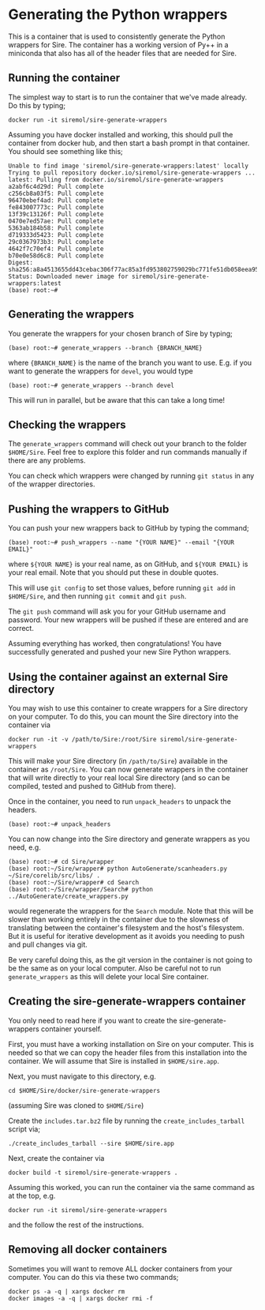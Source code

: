 # Generating the Python wrappers

This is a container that is used to consistently generate
the Python wrappers for Sire. The container has a working
version of Py++ in a miniconda that also has all of the header
files that are needed for Sire.

## Running the container

The simplest way to start is to run the container that we've
made already. Do this by typing;

```
docker run -it siremol/sire-generate-wrappers
```

Assuming you have docker installed and working, this should
pull the container from docker hub, and then start a bash
prompt in that container. You should see something like
this;

```
Unable to find image 'siremol/sire-generate-wrappers:latest' locally
Trying to pull repository docker.io/siremol/sire-generate-wrappers ...
latest: Pulling from docker.io/siremol/sire-generate-wrappers
a2abf6c4d29d: Pull complete
c256cb8a03f5: Pull complete
96470ebef4ad: Pull complete
fe843007773c: Pull complete
13f39c13126f: Pull complete
0470e7ed57ae: Pull complete
5363ab184b58: Pull complete
d719333d5423: Pull complete
29c0367973b3: Pull complete
4642f7c70ef4: Pull complete
b70e0e58d6c8: Pull complete
Digest: sha256:a8a4513655dd43cebac306f77ac85a3fd953802759029bc771fe51db058eea95
Status: Downloaded newer image for siremol/sire-generate-wrappers:latest
(base) root:~#
```

## Generating the wrappers

You generate the wrappers for your chosen branch of Sire by typing;

```
(base) root:~# generate_wrappers --branch {BRANCH_NAME}
```

where `{BRANCH_NAME}` is the name of the branch you want to use.
E.g. if you want to generate the wrappers for `devel`, you
would type

```
(base) root:~# generate_wrappers --branch devel
```

This will run in parallel, but be aware that this can take
a long time!

## Checking the wrappers

The `generate_wrappers` command will check out your branch
to the folder `$HOME/Sire`. Feel free to explore this
folder and run commands manually if there are any problems.

You can check which wrappers were changed by running
`git status` in any of the wrapper directories.

## Pushing the wrappers to GitHub

You can push your new wrappers back to GitHub by
typing the command;

```
(base) root:~# push_wrappers --name "{YOUR NAME}" --email "{YOUR EMAIL}"
```

where `${YOUR NAME}` is your real name, as on GitHub, and
`${YOUR EMAIL}` is your real email. Note that you should put
these in double quotes.

This will use `git config` to set those values, before
running `git add` in `$HOME/Sire`, and then running
`git commit` and `git push`.

The `git push` command will ask you for your GitHub
username and password. Your new wrappers will
be pushed if these are entered and are correct.

Assuming everything has worked, then congratulations!
You have successfully generated and pushed your new
Sire Python wrappers.

## Using the container against an external Sire directory

You may wish to use this container to create wrappers for
a Sire directory on your computer. To do this, you can mount
the Sire directory into the container via

```
docker run -it -v /path/to/Sire:/root/Sire siremol/sire-generate-wrappers
```

This will make your Sire directory (in `/path/to/Sire`) available in the
container as `/root/Sire`. You can now generate wrappers in the
container that will write directly to your real local Sire directory
(and so can be compiled, tested and pushed to GitHub from there).

Once in the container, you need to run `unpack_headers` to unpack the
headers.

```
(base) root:~# unpack_headers
```

You can now change into the Sire directory and generate wrappers as you
need, e.g.

```
(base) root:~# cd Sire/wrapper
(base) root:~/Sire/wrapper# python AutoGenerate/scanheaders.py ~/Sire/corelib/src/libs/ .
(base) root:~/Sire/wrapper# cd Search
(base) root:~/Sire/wrapper/Search# python ../AutoGenerate/create_wrappers.py
```

would regenerate the wrappers for the `Search` module. Note that this
will be slower than working entirely in the container due to the slowness
of translating between the container's filesystem and the host's
filesystem. But it is useful for iterative development as it avoids
you needing to push and pull changes via git.

Be very careful doing this, as the git version in the container is not
going to be the same as on your local computer. Also be careful not
to run `generate_wrappers` as this will delete your local Sire container.

## Creating the sire-generate-wrappers container

You only need to read here if you want to create the
sire-generate-wrappers container yourself.

First, you must have a working installation on Sire
on your computer. This is needed so that we can
copy the header files from this installation into
the container. We will assume that Sire is installed
in `$HOME/sire.app`.

Next, you must navigate to this directory, e.g.

```
cd $HOME/Sire/docker/sire-generate-wrappers
```

(assuming Sire was cloned to `$HOME/Sire`)

Create the `includes.tar.bz2` file by running the
`create_includes_tarball` script via;

```
./create_includes_tarball --sire $HOME/sire.app
```

Next, create the container via

```
docker build -t siremol/sire-generate-wrappers .
```

Assuming this worked, you can run the container via
the same command as at the top, e.g.

```
docker run -it siremol/sire-generate-wrappers
```

and the follow the rest of the instructions.

## Removing all docker containers

Sometimes you will want to remove ALL docker containers
from your computer. You can do this via these two
commands;

```
docker ps -a -q | xargs docker rm
docker images -a -q | xargs docker rmi -f
```
